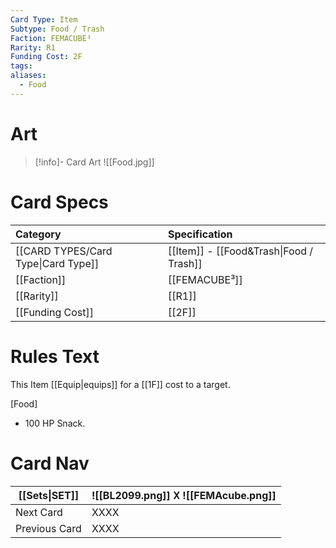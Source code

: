 ```yaml
---
Card Type: Item
Subtype: Food / Trash
Faction: FEMACUBE³
Rarity: R1
Funding Cost: 2F
tags: 
aliases:
  - Food
---
```

# Art

> [!info]- Card Art
> ![[Food.jpg]]

# Card Specs

| Category | Specification| 
| :--- | :--- |
| [[CARD TYPES/Card Type\|Card Type]] | [[Item]] - [[Food&Trash\|Food / Trash]] |  
| [[Faction]] | [[FEMACUBE³]] | 
| [[Rarity]] | [[R1]] |  
| [[Funding Cost]] | [[2F]] |  

# Rules Text

This Item [[Equip|equips]] for a [[1F]] cost to a target.  

[Food]
- 100 HP Snack.

# Card Nav

| [[Sets\|SET]] |  ![[BL2099.png]] 𐌢 ![[FEMAcube.png]] |
| --- | --- |  
| Next Card | XXXX |  
| Previous Card | XXXX |  

